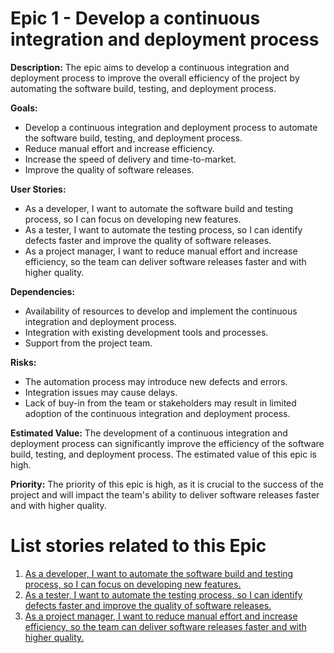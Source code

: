 # Epic 1 - Develop a continuous integration and deployment process

**Description:** The epic aims to develop a continuous integration and deployment process to improve the overall efficiency of the project by automating the software build, testing, and deployment process.

**Goals:**

- Develop a continuous integration and deployment process to automate the software build, testing, and deployment process.
- Reduce manual effort and increase efficiency.
- Increase the speed of delivery and time-to-market.
- Improve the quality of software releases.

**User Stories:**

- As a developer, I want to automate the software build and testing process, so I can focus on developing new features.
- As a tester, I want to automate the testing process, so I can identify defects faster and improve the quality of software releases.
- As a project manager, I want to reduce manual effort and increase efficiency, so the team can deliver software releases faster and with higher quality.

**Dependencies:**

- Availability of resources to develop and implement the continuous integration and deployment process.
- Integration with existing development tools and processes.
- Support from the project team.

**Risks:**

- The automation process may introduce new defects and errors.
- Integration issues may cause delays.
- Lack of buy-in from the team or stakeholders may result in limited adoption of the continuous integration and deployment process.

**Estimated Value:** The development of a continuous integration and deployment process can significantly improve the efficiency of the software build, testing, and deployment process. The estimated value of this epic is high.

**Priority:** The priority of this epic is high, as it is crucial to the success of the project and will impact the team's ability to deliver software releases faster and with higher quality.


# List stories related to this Epic
1. [As a developer, I want to automate the software build and testing process, so I can focus on developing new features.](stories/E1story1.md)
2. [As a tester, I want to automate the testing process, so I can identify defects faster and improve the quality of software releases.](stories/E1story2.md)
3. [As a project manager, I want to reduce manual effort and increase efficiency, so the team can deliver software releases faster and with higher quality.](stories/E1story3.md)
